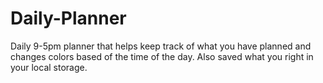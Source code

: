 # Daily-Planner 
Daily 9-5pm planner that helps keep track of what you have planned and changes colors based of the time of the day. Also saved what you right in your local storage.